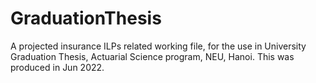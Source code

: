 # GraduationThesis
A projected insurance ILPs related working file, for the use in University Graduation Thesis, Actuarial Science program, NEU, Hanoi.
This was produced in Jun 2022. 
